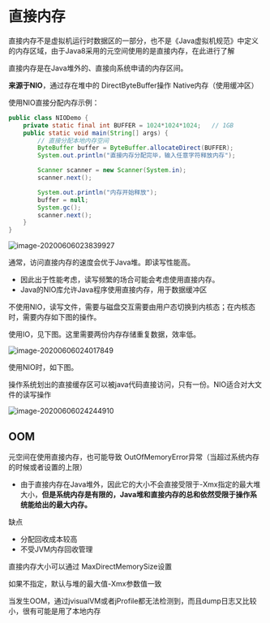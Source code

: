 # 直接内存

直接内存不是虚拟机运行时数据区的一部分，也不是《Java虚拟机规范》中定义的内存区域，由于Java8采用的元空间使用的是直接内存，在此进行了解

直接内存是在Java堆外的、直接向系统申请的内存区间。

**来源于NIO**，通过存在堆中的 DirectByteBuffer操作 Native内存（使用缓冲区）

使用NIO直接分配内存示例：

```java
public class NIODemo {
    private static final int BUFFER = 1024*1024*1024;   // 1GB
    public static void main(String[] args) {
        // 直接分配本地内存空间
        ByteBuffer buffer = ByteBuffer.allocateDirect(BUFFER);
        System.out.println("直接内存分配完毕，输入任意字符释放内存");

        Scanner scanner = new Scanner(System.in);
        scanner.next();

        System.out.println("内存开始释放");
        buffer = null;
        System.gc();
        scanner.next();
    }
}

```



![image-20200606023839927](H:\Desktop\新建文件夹\Blog\docs\backend\java高级知识\JVM\pictures\image-20200606023839927.png)

通常，访问直接内存的速度会优于Java堆。即读写性能高。

- 因此出于性能考虑，读写频繁的场合可能会考虑使用直接内存。
- Java的NIO库允许Java程序使用直接内存，用于数据缓冲区

不使用NIO，读写文件，需要与磁盘交互需要由用户态切换到内核态；在内核态时，需要内存如下图的操作。

使用IO，见下图。这里需要两份内存存储重复数据，效率低。

![image-20200606024017849](https://gitee.com/zero049/MyNoteImages/raw/master/image-20200606024017849.png)

使用NIO时，如下图。

操作系统划出的直接缓存区可以被java代码直接访问，只有一份。NIO适合对大文件的读写操作

![image-20200606024244910](https://gitee.com/zero049/MyNoteImages/raw/master/image-20200606024244910.png)

## OOM

元空间在使用直接内存，也可能导致 OutOfMemoryError异常（当超过系统内存的时候或者设置的上限）

- 由于直接内存在Java堆外，因此它的大小不会直接受限于-Xmx指定的最大堆大小，**但是系统内存是有限的，Java堆和直接内存的总和依然受限于操作系统能给出的最大内存。**

缺点

- 分配回收成本较高
- 不受JVM内存回收管理

直接内存大小可以通过 MaxDirectMemorySize设置

如果不指定，默认与堆的最大值-Xmx参数值一致



当发生OOM，通过jvisualVM或者jProfile都无法检测到，而且dump日志又比较小，很有可能是用了本地内存